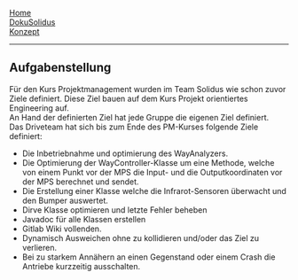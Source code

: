 [Home](home)  
[DokuSolidus](DokuSolidus)  
[Konzept](KonzeptBK)  
  
----------

## Aufgabenstellung  
  
Für den Kurs Projektmanagement wurden im Team Solidus wie schon zuvor Ziele definiert. Diese Ziel bauen auf dem Kurs Projekt orientiertes Engineering auf.  
An Hand der definierten Ziel hat jede Gruppe die eigenen Ziel definiert.  
Das Driveteam hat sich bis zum Ende des PM-Kurses folgende Ziele definiert:
  
- Die Inbetriebnahme und optimierung des WayAnalyzers.  
- Die Optimierung der WayController-Klasse um eine Methode, welche von einem Punkt vor der MPS die Input- und die Outputkoordinaten vor der MPS berechnet und sendet.  
- Die Erstellung einer Klasse welche die Infrarot-Sensoren überwacht und den Bumper auswertet.
- Dirve Klasse optimieren und letzte Fehler beheben
- Javadoc für alle Klassen erstellen
- Gitlab Wiki vollenden.
- Dynamisch Ausweichen ohne zu kollidieren und/oder das Ziel zu verlieren.
- Bei zu starkem Annähern an einen Gegenstand oder einem Crash die Antriebe kurzzeitig ausschalten.

  
 
